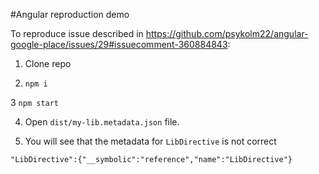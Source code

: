 #Angular reproduction demo

To reproduce issue described in https://github.com/psykolm22/angular-google-place/issues/29#issuecomment-360884843:

1. Clone repo

2. `npm i`

3 `npm start`

4. Open `dist/my-lib.metadata.json` file.

5. You will see that the metadata for `LibDirective` is not correct

``"LibDirective":{"__symbolic":"reference","name":"LibDirective"}``